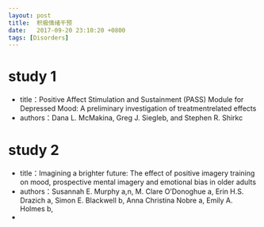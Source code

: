 ```yaml
---
layout: post
title:  积极情绪干预
date:   2017-09-20 23:10:20 +0800
tags: [Disorders]
---
```



# study 1
* title：Positive Affect Stimulation and Sustainment (PASS) Module for
Depressed Mood: A preliminary investigation of treatmentrelated effects
* authors：Dana L. McMakina, Greg J. Siegleb, and Stephen R. Shirkc

# study 2
* title：Imagining a brighter future: The effect of positive imagery training on mood, prospective mental imagery and emotional bias in older adults
* authors：Susannah E. Murphy a,n, M. Clare O’Donoghue a, Erin H.S. Drazich a, Simon E. Blackwell b, Anna Christina Nobre a, Emily A. Holmes b,
*

